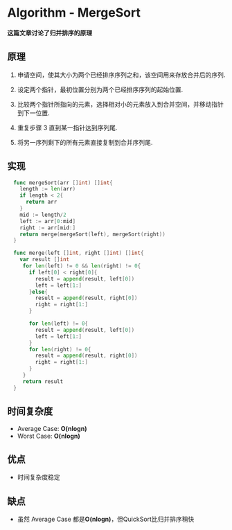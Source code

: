 # Algorithm - MergeSort

**这篇文章讨论了归并排序的原理**
<!--more-->
## 原理
1. 申请空间，使其大小为两个已经排序序列之和，该空间用来存放合并后的序列.

2. 设定两个指针，最初位置分别为两个已经排序序列的起始位置.

3. 比较两个指针所指向的元素，选择相对小的元素放入到合并空间，并移动指针到下一位置.

4. 重复步骤 3 直到某一指针达到序列尾.

5. 将另一序列剩下的所有元素直接复制到合并序列尾.

## 实现
```go
  func mergeSort(arr []int) []int{
    length := len(arr)
    if length < 2{
      return arr
    }
    mid := length/2
    left := arr[0:mid]
    right := arr[mid:]
    return merge(mergeSort(left), mergeSort(right))
  }

  func merge(left []int, right []int) []int{
    var result []int
     for len(left) != 0 && len(right) != 0{
       if left[0] < right[0]{
         result = append(result, left[0])
         left = left[1:]
       }else{
         result = append(result, right[0])
         right = right[1:]
       }

       for len(left) != 0{
         result = append(result, left[0])
         left = left[1:]
       }
       for len(right) != 0{
         result = append(result, right[0])
         right = right[1:]
       }
     }
     return result
  }
```

## 时间复杂度
* Average Case: **O(nlogn)**
* Worst Case: **O(nlogn)** 

## 优点
* 时间复杂度稳定

## 缺点
* 虽然 Average Case 都是**O(nlogn)**，但QuickSort比归并排序稍快
